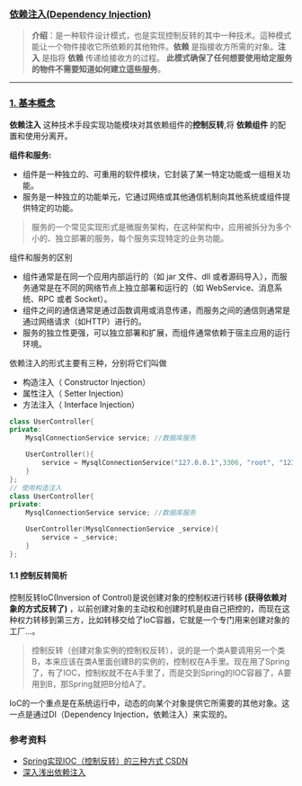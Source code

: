 ### [依赖注入(Dependency Injection)](#)
> **介绍**：是一种软件设计模式，也是实现控制反转的其中一种技术。這种模式能让一个物件接收它所依赖的其他物件。**依赖** 是指接收方所需的对象。**注入** 是指将 **依赖** 传递给接收方的过程。
**此模式确保了任何想要使用给定服务的物件不需要知道如何建立這些服务**。
----

### [1. 基本概念](#)
**依赖注入** 这种技术手段实现功能模块对其依赖组件的**控制反转**,将 **依赖组件** 的配置和使用分离开。

**组件和服务:** 
* 组件是一种独立的、可重用的软件模块，它封装了某一特定功能或一组相关功能。
* 服务是一种独立的功能单元，它通过网络或其他通信机制向其他系统或组件提供特定的功能。

> 服务的一个常见实现形式是微服务架构，在这种架构中，应用被拆分为多个小的、独立部署的服务，每个服务实现特定的业务功能。

组件和服务的区别
* 组件通常是在同一个应用内部运行的（如 jar 文件、dll 或者源码导入），而服务通常是在不同的网络节点上独立部署和运行的（如 WebService、消息系统、RPC 或者 Socket）。
* 组件之间的通信通常是通过函数调用或消息传递，而服务之间的通信则通常是通过网络请求（如HTTP）进行的。
* 服务的独立性更强，可以独立部署和扩展，而组件通常依赖于宿主应用的运行环境。

依赖注入的形式主要有三种，分别将它们叫做
* 构造注入（ Constructor Injection）
* 属性注入（ Setter Injection）
* 方法注入（ Interface Injection）

```cpp
class UserController{
private:
    MysqlConnectionService service; //数据库服务

    UserController(){
        service = MysqlConnectionService("127.0.0.1",3306, "root", "123456", "test");
    }
};
// 使用构造注入
class UserController{
private:
    MysqlConnectionService service; //数据库服务

    UserController(MysqlConnectionService _service){
        service = _service;
    }
};
```

#### 1.1 控制反转简析
控制反转IoC(Inversion of Control)是说创建对象的控制权进行转移 **(获得依赖对象的方式反转了)** ，以前创建对象的主动权和创建时机是由自己把控的，而现在这种权力转移到第三方，比如转移交给了IoC容器，它就是一个专门用来创建对象的工厂...。

> 控制反转（创建对象实例的控制权反转），说的是一个类A要调用另一个类B，本来应该在类A里面创建B的实例的，控制权在A手里。现在用了Spring了，有了IOC，控制权就不在A手里了，而是交到Spring的IOC容器了，A要用到B，那Spring就把B分给A了。

IoC的一个重点是在系统运行中，动态的向某个对象提供它所需要的其他对象。这一点是通过DI（Dependency Injection，依赖注入）来实现的。


### 参考资料
* [Spring实现IOC（控制反转）的三种方式 CSDN](https://blog.csdn.net/zhaoraolin/article/details/78941062)
* [深入浅出依赖注入](https://segmentfault.com/a/1190000014803412)

